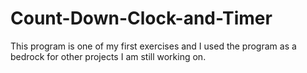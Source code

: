 # Count-Down-Clock-and-Timer
This program is one of my first exercises and I used the program as a bedrock for other projects I am still working on. 

